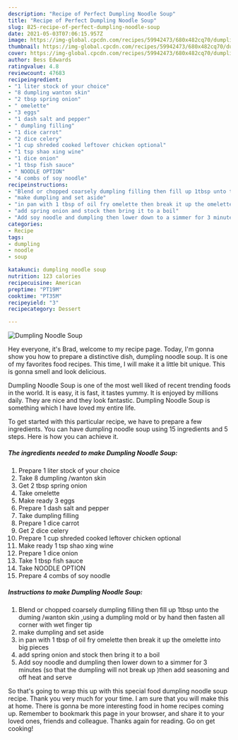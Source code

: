```yaml
---
description: "Recipe of Perfect Dumpling Noodle Soup"
title: "Recipe of Perfect Dumpling Noodle Soup"
slug: 825-recipe-of-perfect-dumpling-noodle-soup
date: 2021-05-03T07:06:15.957Z
image: https://img-global.cpcdn.com/recipes/59942473/680x482cq70/dumpling-noodle-soup-recipe-main-photo.jpg
thumbnail: https://img-global.cpcdn.com/recipes/59942473/680x482cq70/dumpling-noodle-soup-recipe-main-photo.jpg
cover: https://img-global.cpcdn.com/recipes/59942473/680x482cq70/dumpling-noodle-soup-recipe-main-photo.jpg
author: Bess Edwards
ratingvalue: 4.8
reviewcount: 47683
recipeingredient:
- "1 liter stock of your choice"
- "8 dumpling wanton skin"
- "2 tbsp spring onion"
- " omelette"
- "3 eggs"
- "1 dash salt and pepper"
- " dumpling filling"
- "1 dice carrot"
- "2 dice celery"
- "1 cup shreded cooked leftover chicken optional"
- "1 tsp shao xing wine"
- "1 dice onion"
- "1 tbsp fish sauce"
- " NOODLE OPTION"
- "4 combs of soy noodle"
recipeinstructions:
- "Blend or chopped coarsely dumpling filling then fill up 1tbsp unto the duming /wanton skin ,using a dumpling mold or by hand then fasten all corner with wet finger tip"
- "make dumpling and set aside"
- "in pan with 1 tbsp of oil fry omelette then break it up the omelette into big pieces"
- "add spring onion and stock then bring it to a boil"
- "Add soy noodle and dumpling then lower down to a simmer for 3 minutes  (so that the dumpling will not break up )then add seasoning and off heat and serve"
categories:
- Recipe
tags:
- dumpling
- noodle
- soup

katakunci: dumpling noodle soup 
nutrition: 123 calories
recipecuisine: American
preptime: "PT19M"
cooktime: "PT35M"
recipeyield: "3"
recipecategory: Dessert

---
```



![Dumpling Noodle Soup](https://img-global.cpcdn.com/recipes/59942473/680x482cq70/dumpling-noodle-soup-recipe-main-photo.jpg)

Hey everyone, it's Brad, welcome to my recipe page. Today, I'm gonna show you how to prepare a distinctive dish, dumpling noodle soup. It is one of my favorites food recipes. This time, I will make it a little bit unique. This is gonna smell and look delicious.



Dumpling Noodle Soup is one of the most well liked of recent trending foods in the world. It is easy, it is fast, it tastes yummy. It is enjoyed by millions daily. They are nice and they look fantastic. Dumpling Noodle Soup is something which I have loved my entire life.


To get started with this particular recipe, we have to prepare a few ingredients. You can have dumpling noodle soup using 15 ingredients and 5 steps. Here is how you can achieve it.

<!--inarticleads1-->

##### The ingredients needed to make Dumpling Noodle Soup:

1. Prepare 1 liter stock of your choice
1. Take 8 dumpling /wanton skin
1. Get 2 tbsp spring onion
1. Take  omelette
1. Make ready 3 eggs
1. Prepare 1 dash salt and pepper
1. Take  dumpling filling
1. Prepare 1 dice carrot
1. Get 2 dice celery
1. Prepare 1 cup shreded cooked leftover chicken optional
1. Make ready 1 tsp shao xing wine
1. Prepare 1 dice onion
1. Take 1 tbsp fish sauce
1. Take  NOODLE OPTION
1. Prepare 4 combs of soy noodle




<!--inarticleads2-->

##### Instructions to make Dumpling Noodle Soup:

1. Blend or chopped coarsely dumpling filling then fill up 1tbsp unto the duming /wanton skin ,using a dumpling mold or by hand then fasten all corner with wet finger tip
1. make dumpling and set aside
1. in pan with 1 tbsp of oil fry omelette then break it up the omelette into big pieces
1. add spring onion and stock then bring it to a boil
1. Add soy noodle and dumpling then lower down to a simmer for 3 minutes  (so that the dumpling will not break up )then add seasoning and off heat and serve




So that's going to wrap this up with this special food dumpling noodle soup recipe. Thank you very much for your time. I am sure that you will make this at home. There is gonna be more interesting food in home recipes coming up. Remember to bookmark this page in your browser, and share it to your loved ones, friends and colleague. Thanks again for reading. Go on get cooking!
